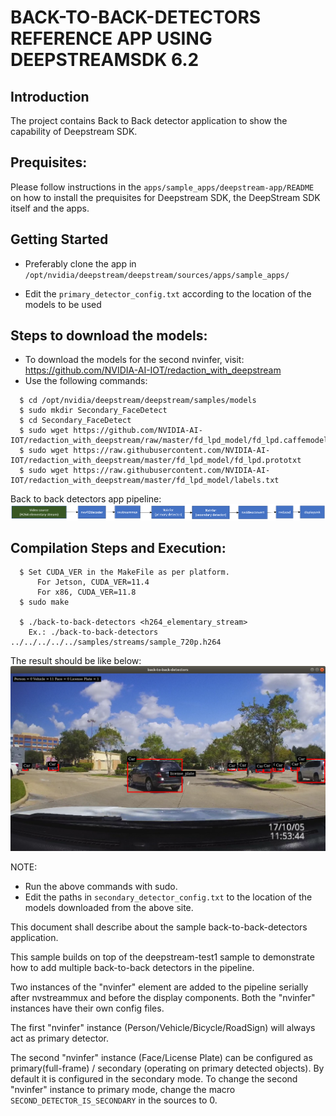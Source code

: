 # BACK-TO-BACK-DETECTORS REFERENCE APP USING DEEPSTREAMSDK 6.2

## Introduction
The project contains Back to Back detector application to show the
capability of Deepstream SDK.

## Prequisites:

Please follow instructions in the `apps/sample_apps/deepstream-app/README` on how
to install the prequisites for Deepstream SDK, the DeepStream SDK itself and the
apps.

## Getting Started

- Preferably clone the app in
  `/opt/nvidia/deepstream/deepstream/sources/apps/sample_apps/`

- Edit the `primary_detector_config.txt` according to the location of the models to be used

## Steps to download the models:
- To download the models for the second nvinfer, visit:
  https://github.com/NVIDIA-AI-IOT/redaction_with_deepstream
-  Use the following commands:
```
  $ cd /opt/nvidia/deepstream/deepstream/samples/models
  $ sudo mkdir Secondary_FaceDetect
  $ cd Secondary_FaceDetect
  $ sudo wget https://github.com/NVIDIA-AI-IOT/redaction_with_deepstream/raw/master/fd_lpd_model/fd_lpd.caffemodel
  $ sudo wget https://raw.githubusercontent.com/NVIDIA-AI-IOT/redaction_with_deepstream/master/fd_lpd_model/fd_lpd.prototxt
  $ sudo wget https://raw.githubusercontent.com/NVIDIA-AI-IOT/redaction_with_deepstream/master/fd_lpd_model/labels.txt
```

Back to back detectors app pipeline:
![DS Back to back detectors Pipeline](.backtobackdetectors_pipeline.png)

## Compilation Steps and Execution:
```
  $ Set CUDA_VER in the MakeFile as per platform.
      For Jetson, CUDA_VER=11.4
      For x86, CUDA_VER=11.8
  $ sudo make

  $ ./back-to-back-detectors <h264_elementary_stream>
    Ex.: ./back-to-back-detectors ../../../../../samples/streams/sample_720p.h264
```
The result should be like below:
  ![DS Back to Back Detectors Screenshot](.backtobackdetectors.png)

NOTE:
- Run the above commands with sudo.
- Edit the paths in `secondary_detector_config.txt` to the location of the models
  downloaded from the above site.

This document shall describe about the sample back-to-back-detectors application.

This sample builds on top of the deepstream-test1 sample to demonstrate how to
add multiple back-to-back detectors in the pipeline.

Two instances of the "nvinfer" element are added to the pipeline serially after
nvstreammux and before the display components. Both the "nvinfer" instances have
their own config files.

The first "nvinfer" instance (Person/Vehicle/Bicycle/RoadSign) will always act
as primary detector.

The second "nvinfer" instance (Face/License Plate) can be configured as
primary(full-frame) / secondary (operating on primary detected objects). By
default it is configured in the secondary mode. To change the second "nvinfer"
instance to primary mode, change the macro `SECOND_DETECTOR_IS_SECONDARY` in the
sources to 0.

